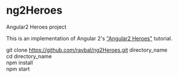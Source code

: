 # ng2Heroes
Angular2 Heroes project


This is an implementation of Angular 2's <a href="https://angular.io/docs/ts/latest/tutorial/toh-pt1.html">"Angular2 Heroes"</a> tutorial.

git clone https://github.com/ravbal/ng2Heroes.git directory_name
<br/>
cd directory_name
<br/>
npm install
<br/>
npm start

